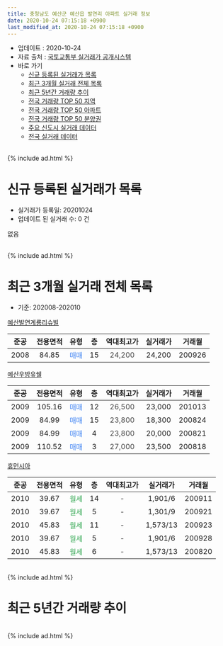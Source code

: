 ```yaml
---
title: 충청남도 예산군 예산읍 발연리 아파트 실거래 정보
date: 2020-10-24 07:15:18 +0900
last_modified_at: 2020-10-24 07:15:18 +0900
---
```


* 업데이트 : 2020-10-24
* 자료 출처 : [국토교통부 실거래가 공개시스템](http://rt.molit.go.kr)
* 바로 가기
    * [신규 등록된 실거래가 목록](#신규-등록된-실거래가-목록)
    * [최근 3개월 실거래 전체 목록](#최근-3개월-실거래-전체-목록)
    * [최근 5년간 거래량 추이](#최근-5년간-거래량-추이)
    * [전국 거래량 TOP 50 지역](https://inasie.github.io/apt-trade-info/최근-3개월-전국에서-가장-거래가-많이-발생한-지역)
    * [전국 거래량 TOP 50 아파트](https://inasie.github.io/apt-trade-info/최근-3개월-전국에서-가장-거래가-많이-발생한-아파트)
    * [전국 거래량 TOP 50 분양권](https://inasie.github.io/apt-trade-info/최근-3개월-전국에서-가장-거래가-많이-발생한-분양권)
    * [주요 신도시 실거래 데이터](https://inasie.github.io/apt-trade-info/주요-신도시)
    * [전국 실거래 데이터](https://inasie.github.io/apt-trade-info/전국)
<br>
{% include ad.html %}
<br>

# 신규 등록된 실거래가 목록
* 실거래가 등록일: 20201024
* 업데이트 된 실거래 수: 0 건

없음

<br>
{% include ad.html %}
<br>

# 최근 3개월 실거래 전체 목록
* 기준: 202008-202010


[예산발연계룡리슈빌](https://search.naver.com/search.naver?query=%EC%B6%A9%EC%B2%AD%EB%82%A8%EB%8F%84+%EC%98%88%EC%82%B0%EA%B5%B0+%EC%98%88%EC%82%B0%EC%9D%8D+%EB%B0%9C%EC%97%B0%EB%A6%AC+%EC%98%88%EC%82%B0%EB%B0%9C%EC%97%B0%EA%B3%84%EB%A3%A1%EB%A6%AC%EC%8A%88%EB%B9%8C)

|준공|전용면적|유형|층|역대최고가|실거래가|거래월|
|:---:|:---:|:---:|:---:|:---:|:---:|:---:|
|2008|84.85|<span style="color:#4285f3">매매</span>|15|<span style="color:#444444">24,200</span>|24,200|200926|

[예산우방유쉘](https://search.naver.com/search.naver?query=%EC%B6%A9%EC%B2%AD%EB%82%A8%EB%8F%84+%EC%98%88%EC%82%B0%EA%B5%B0+%EC%98%88%EC%82%B0%EC%9D%8D+%EB%B0%9C%EC%97%B0%EB%A6%AC+%EC%98%88%EC%82%B0%EC%9A%B0%EB%B0%A9%EC%9C%A0%EC%89%98)

|준공|전용면적|유형|층|역대최고가|실거래가|거래월|
|:---:|:---:|:---:|:---:|:---:|:---:|:---:|
|2009|105.16|<span style="color:#4285f3">매매</span>|12|<span style="color:#444444">26,500</span>|23,000|201013|
|2009|84.99|<span style="color:#4285f3">매매</span>|15|<span style="color:#444444">23,800</span>|18,300|200824|
|2009|84.99|<span style="color:#4285f3">매매</span>|4|<span style="color:#444444">23,800</span>|20,000|200821|
|2009|110.52|<span style="color:#4285f3">매매</span>|3|<span style="color:#444444">27,000</span>|23,500|200818|

[휴먼시아](https://search.naver.com/search.naver?query=%EC%B6%A9%EC%B2%AD%EB%82%A8%EB%8F%84+%EC%98%88%EC%82%B0%EA%B5%B0+%EC%98%88%EC%82%B0%EC%9D%8D+%EB%B0%9C%EC%97%B0%EB%A6%AC+%ED%9C%B4%EB%A8%BC%EC%8B%9C%EC%95%84)

|준공|전용면적|유형|층|역대최고가|실거래가|거래월|
|:---:|:---:|:---:|:---:|:---:|:---:|:---:|
|2010|39.67|<span style="color:#34a853">월세</span>|14|<span style="color:#444444">-</span>|1,901/6|200911|
|2010|39.67|<span style="color:#34a853">월세</span>|5|<span style="color:#444444">-</span>|1,301/9|200921|
|2010|45.83|<span style="color:#34a853">월세</span>|11|<span style="color:#444444">-</span>|1,573/13|200923|
|2010|39.67|<span style="color:#34a853">월세</span>|5|<span style="color:#444444">-</span>|1,901/6|200928|
|2010|45.83|<span style="color:#34a853">월세</span>|6|<span style="color:#444444">-</span>|1,573/13|200820|


<br>
{% include ad.html %}
<br>

# 최근 5년간 거래량 추이


<div style="width:100%;">
    <canvas id="deal_progress" height="200"></canvas>
</div>

<script>
new Chart(document.getElementById("deal_progress"), {
    type: 'line',
    data: {
        labels: ['201510','201511','201512','201601','201602','201603','201604','201605','201606','201607','201608','201609','201610','201611','201612','201701','201702','201703','201704','201705','201706','201707','201708','201709','201710','201711','201712','201801','201802','201803','201804','201805','201806','201807','201808','201809','201810','201811','201812','201901','201902','201903','201904','201905','201906','201907','201908','201909','201910','201911','201912','202001','202002','202003','202004','202005','202006','202007','202008','202009','202010'],
        datasets: [{
            label: '매매',
            pointRadius: 1,
            data: [10, 3, 2, 5, 4, 1, 4, 4, 2, 8, 4, 2, 2, 1, 2, 2, 2, 5, 2, 0, 2, 1, 1, 6, 2, 3, 1, 2, 0, 4, 1, 2, 2, 3, 1, 1, 6, 1, 4, 3, 1, 4, 4, 3, 2, 3, 5, 2, 5, 2, 4, 3, 14, 7, 4, 1, 5, 5, 3, 1, 1],
            borderColor: "rgba(255, 201, 14, 1)",
            backgroundColor: "rgba(255, 201, 14, 0.5)",
            fill: false,
            lineTension: 0
        },{
            label: '전월세',
            pointRadius: 1,
            data: [0, 0, 2, 2, 1, 1, 2, 36, 3, 7, 7, 4, 4, 3, 0, 3, 3, 3, 1, 3, 2, 0, 2, 2, 0, 2, 2, 2, 2, 0, 2, 19, 1, 2, 8, 3, 1, 2, 2, 3, 3, 2, 4, 1, 1, 1, 2, 1, 2, 0, 1, 0, 0, 0, 1, 8, 1, 2, 1, 4, 0],
            borderColor: "rgba(0, 141, 185, 1)",
            backgroundColor: "rgba(0, 141, 185, 0.5)",
            fill: false,
            lineTension: 0
        }
        ]
    },
    options: {
        responsive: true,
        title: {
            display: false
        },
        tooltips: {
            mode: 'index',
            intersect: false
        },
        hover: {
            mode: 'nearest',
            intersect: true
        },
        scales: {
            xAxes: [{
                display: true,
                scaleLabel: {
                    display: true,
                    labelString: '년/월'
                }
            }],
            yAxes: [{
                display: true,
                ticks: {
                    suggestedMin: 0,
                },
                scaleLabel: {
                    display: true,
                    labelString: '실거래 수'
                }
            }]
        }
    }
});

</script>


<br>
{% include ad.html %}
<br>

